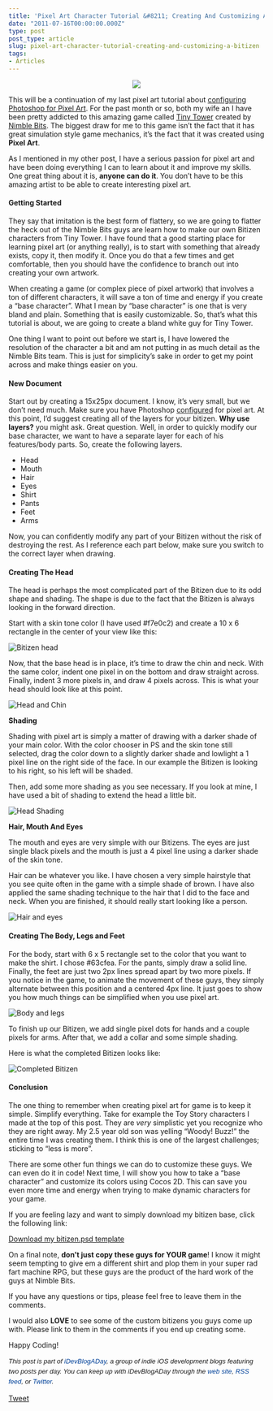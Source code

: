```yaml
---
title: 'Pixel Art Character Tutorial &#8211; Creating And Customizing A Bitizen'
date: "2011-07-16T00:00:00.000Z"
type: post 
post_type: article
slug: pixel-art-character-tutorial-creating-and-customizing-a-bitizen
tags: 
- Articles
---
```

<center>
  <img src="http://f.cl.ly/items/1R171P3K050O2m1H210C/Toy-Story-brandontreb.com.png" />
</center>



This will be a continuation of my last pixel art tutorial about [configuring Photoshop for Pixel Art][1]. For the past month or so, both my wife an I have been pretty addicted to this amazing game called [Tiny Tower][2] created by [Nimble Bits][3]. The biggest draw for me to this game isn&#8217;t the fact that it has great simulation style game mechanics, it&#8217;s the fact that it was created using **Pixel Art**.

As I mentioned in my other post, I have a serious passion for pixel art and have been doing everything I can to learn about it and improve my skills. One great thing about it is, **anyone can do it**. You don&#8217;t have to be this amazing artist to be able to create interesting pixel art.

#### Getting Started

They say that imitation is the best form of flattery, so we are going to flatter the heck out of the Nimble Bits guys are learn how to make our own Bitizen characters from Tiny Tower. I have found that a good starting place for learning pixel art (or anything really), is to start with something that already exists, copy it, then modify it. Once you do that a few times and get comfortable, then you should have the confidence to branch out into creating your own artwork.

When creating a game (or complex piece of pixel artwork) that involves a ton of different characters, it will save a ton of time and energy if you create a &#8220;base character&#8221;. What I mean by &#8220;base character&#8221; is one that is very bland and plain. Something that is easily customizable. So, that&#8217;s what this tutorial is about, we are going to create a bland white guy for Tiny Tower.

One thing I want to point out before we start is, I have lowered the resolution of the character a bit and am not putting in as much detail as the Nimble Bits team. This is just for simplicity&#8217;s sake in order to get my point across and make things easier on you.

#### New Document

Start out by creating a 15x25px document. I know, it&#8217;s very small, but we don&#8217;t need much. Make sure you have Photoshop [configured][1] for pixel art. At this point, I&#8217;d suggest creating all of the layers for your bitizen. **Why use layers?** you might ask. Great question. Well, in order to quickly modify our base character, we want to have a separate layer for each of his features/body parts. So, create the following layers.

  * Head
  * Mouth
  * Hair
  * Eyes
  * Shirt
  * Pants
  * Feet
  * Arms

Now, you can confidently modify any part of your Bitizen without the risk of destroying the rest. As I reference each part below, make sure you switch to the correct layer when drawing.

#### Creating The Head

The head is perhaps the most complicated part of the Bitizen due to its odd shape and shading. The shape is due to the fact that the Bitizen is always looking in the forward direction.

Start with a skin tone color (I have used #f7e0c2) and create a 10 x 6 rectangle in the center of your view like this:

![Bitizen head][4]

Now, that the base head is in place, it&#8217;s time to draw the chin and neck. With the same color, indent one pixel in on the bottom and draw straight across. Finally, indent 3 more pixels in, and draw 4 pixels across. This is what your head should look like at this point.

![Head and Chin][5]

**Shading**

Shading with pixel art is simply a matter of drawing with a darker shade of your main color. With the color chooser in PS and the skin tone still selected, drag the color down to a slightly darker shade and lowlight a 1 pixel line on the right side of the face. In our example the Bitizen is looking to his right, so his left will be shaded.

Then, add some more shading as you see necessary. If you look at mine, I have used a bit of shading to extend the head a little bit.

![Head Shading][6]

**Hair, Mouth And Eyes**

The mouth and eyes are very simple with our Bitizens. The eyes are just single black pixels and the mouth is just a 4 pixel line using a darker shade of the skin tone.

Hair can be whatever you like. I have chosen a very simple hairstyle that you see quite often in the game with a simple shade of brown. I have also applied the same shading technique to the hair that I did to the face and neck. When you are finished, it should really start looking like a person.

![Hair and eyes][7]

#### Creating The Body, Legs and Feet

For the body, start with 6 x 5 rectangle set to the color that you want to make the shirt. I chose #63cfea. For the pants, simply draw a solid line. Finally, the feet are just two 2px lines spread apart by two more pixels. If you notice in the game, to animate the movement of these guys, they simply alternate between this position and a centered 4px line. It just goes to show you how much things can be simplified when you use pixel art.

![Body and legs][8]

To finish up our Bitizen, we add single pixel dots for hands and a couple pixels for arms. After that, we add a collar and some simple shading.

Here is what the completed Bitizen looks like:

![Completed Bitizen][9]

#### Conclusion

The one thing to remember when creating pixel art for game is to keep it simple. Simplify everything. Take for example the Toy Story characters I made at the top of this post. They are *very* simplistic yet you recognize who they are right away. My 2.5 year old son was yelling &#8220;Woody! Buzz!&#8221; the entire time I was creating them. I think this is one of the largest challenges; sticking to &#8220;less is more&#8221;.

There are some other fun things we can do to customize these guys. We can even do it in code! Next time, I will show you how to take a &#8220;base character&#8221; and customize its colors using Cocos 2D. This can save you even more time and energy when trying to make dynamic characters for your game.

If you are feeling lazy and want to simply download my bitizen base, click the following link:

[Download my bitizen.psd template][10]

On a final note, **don&#8217;t just copy these guys for YOUR game**! I know it might seem tempting to give em a different shirt and plop them in your super rad fart machine RPG, but these guys are the product of the hard work of the guys at Nimble Bits.

If you have any questions or tips, please feel free to leave them in the comments.

I would also **LOVE** to see some of the custom bitizens you guys come up with. Please link to them in the comments if you end up creating some.

Happy Coding!

<span style="font-family: ‘Lucida Grande’;"><strong><span style="font-weight: normal;"><span style="font-family: arial, verdana, tahoma, sans-serif; font-size: 13px; line-height: 20px;"><em>﻿﻿This post is part of <a style="text-decoration: none; color: #004199; padding: 0px; margin: 0px;" href="http://idevblogaday.com/">iDevBlogADay</a>, a group of indie iOS development blogs featuring two posts per day. You can keep up with iDevBlogADay through the <a style="text-decoration: none; color: #004199; padding: 0px; margin: 0px;" href="http://idevblogaday.com/">web site</a>, <a style="text-decoration: none; color: #004199; padding: 0px; margin: 0px;" href="http://feeds.feedburner.com/idevblogaday">RSS feed</a>, or <a style="text-decoration: none; color: #004199; padding: 0px; margin: 0px;" href="http://twitter.com/#search?q=%23idevblogaday">Twitter</a>.</em></span></span></strong></span>

<div style="">
  <a href="http://twitter.com/share" class="twitter-share-button" data-count="horizontal" data-text="Pixel Art Character Tutorial - Creating And Customizing A Bitizen" data-url="http://brandontreb.com/pixel-art-character-tutorial-creating-and-customizing-a-bitizen"  data-via="brandontreb" data-related="brandontreb:">Tweet</a>
</div>

 [1]: http://brandontreb.com/Configuring-Photoshop-For-Pixel-Art
 [2]: http://itunes.apple.com/us/app/tiny-tower/id422667065?mt=8
 [3]: http://nimblebit.com/
 [4]: http://f.cl.ly/items/211O2O1P37131Q2m2Z2P/Screen%20shot%202011-07-16%20at%201.22.24%20PM.png
 [5]: http://f.cl.ly/items/401p2x3t1d1B2n2A1W0Y/Screen%20shot%202011-07-16%20at%201.25.11%20PM.png
 [6]: http://f.cl.ly/items/3y3z2Z1n3f0d3T1h3Q46/Screen%20shot%202011-07-16%20at%201.31.16%20PM.png
 [7]: http://f.cl.ly/items/2n181w081O20042v3U0g/Screen%20shot%202011-07-16%20at%201.35.22%20PM.png
 [8]: http://f.cl.ly/items/3B203J0j2R3T0p0s3r39/Screen%20shot%202011-07-16%20at%201.43.55%20PM.png
 [9]: http://f.cl.ly/items/0M1F0I0O0F3q3E2n3w0I/Screen%20shot%202011-07-16%20at%201.51.49%20PM.png
 [10]: http://cl.ly/2u3h0g2F2H2b1S280519/bitizen.psd
